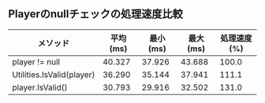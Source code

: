 ## Playerのnullチェックの処理速度比較
| メソッド               | 平均 (ms) | 最小 (ms) | 最大 (ms) | 処理速度 (%) |
|------------------------|-----------|-----------|-----------|--------------|
| player != null         | 40.327    | 37.926    | 43.688    | 100.0        |
| Utilities.IsValid(player) | 36.290    | 35.144    | 37.941    | 111.1        |
| player.IsValid()       | 30.793    | 29.916    | 32.502    | 131.0        |
